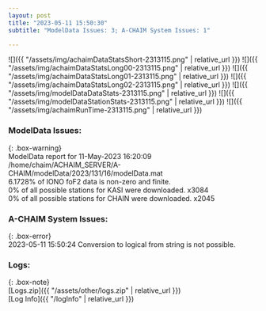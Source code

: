 ```yaml
---
layout: post
title: "2023-05-11 15:50:30"
subtitle: "ModelData Issues: 3; A-CHAIM System Issues: 1"

---
```


![]({{ "/assets/img/achaimDataStatsShort-2313115.png" | relative_url }})
![]({{ "/assets/img/achaimDataStatsLong00-2313115.png" | relative_url }})
![]({{ "/assets/img/achaimDataStatsLong01-2313115.png" | relative_url }})
![]({{ "/assets/img/achaimDataStatsLong02-2313115.png" | relative_url }})
![]({{ "/assets/img/modelDataDataStats-2313115.png" | relative_url }})
![]({{ "/assets/img/modelDataStationStats-2313115.png" | relative_url }})
![]({{ "/assets/img/achaimRunTime-2313115.png" | relative_url }})


### ModelData Issues:  
  
{: .box-warning}  
 ModelData report for 11-May-2023 16:20:09   
 /home/chaim/ACHAIM_SERVER/A-CHAIM/modelData/2023/131/16/modelData.mat   
 6.1728% of IONO foF2 data is non-zero and finite.   
 0% of all possible stations for KASI were downloaded. x3084   
 0% of all possible stations for CHAIN were downloaded. x2045   
  
### A-CHAIM System Issues:  
  
{: .box-error}  
2023-05-11 15:50:24 Conversion to logical from string is not possible.  

### Logs:  
  
{: .box-note}  
[Logs.zip]({{ "/assets/other/logs.zip" | relative_url }})  
[Log Info]({{ "/logInfo" | relative_url }})  
